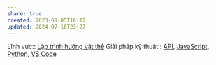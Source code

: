 ```yaml
---
share: true
created: 2023-09-05T16:17
updated: 2024-07-16T23:27
---
```

Lĩnh vực:: [Lập trình hướng vật thể](../L%C4%A9nh%20v%E1%BB%B1c/L%E1%BA%ADp%20tr%C3%ACnh%20h%C6%B0%E1%BB%9Bng%20v%E1%BA%ADt%20th%E1%BB%83.md)
Giải pháp kỹ thuật:: [API](../Gi%E1%BA%A3i%20ph%C3%A1p%20k%E1%BB%B9%20thu%E1%BA%ADt/L%E1%BA%ADp%20tr%C3%ACnh/API.md), [JavaScript](../Gi%E1%BA%A3i%20ph%C3%A1p%20k%E1%BB%B9%20thu%E1%BA%ADt/Web/JavaScript.md), [Python](../Gi%E1%BA%A3i%20ph%C3%A1p%20k%E1%BB%B9%20thu%E1%BA%ADt/Nghi%C3%AAn%20c%E1%BB%A9u/K%E1%BB%B9%20thu%E1%BA%ADt%20d%E1%BB%AF%20li%E1%BB%87u/Python.md), [VS Code](../Gi%E1%BA%A3i%20ph%C3%A1p%20k%E1%BB%B9%20thu%E1%BA%ADt/L%E1%BA%ADp%20tr%C3%ACnh/VS%20Code.md)